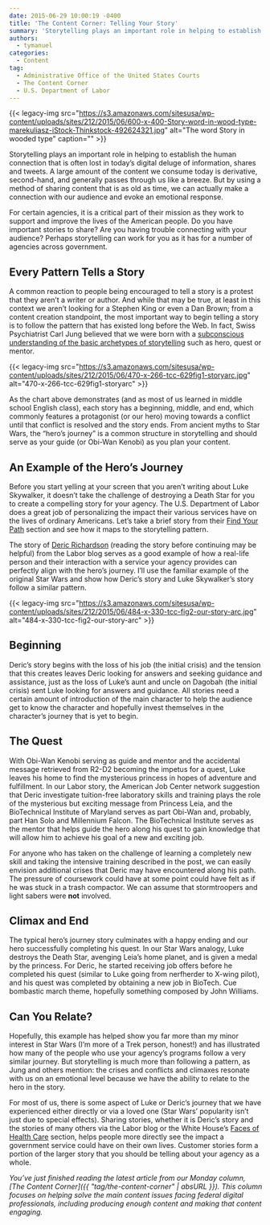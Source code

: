 ```yaml
---
date: 2015-06-29 10:00:19 -0400
title: 'The Content Corner: Telling Your Story'
summary: 'Storytelling plays an important role in helping to establish the human connection that is often lost in today&rsquo;s digital deluge of information, shares and tweets. A large amount of the content we consume today is derivative, second-hand, and generally passes through us like a breeze. But by using a method of sharing content that is as'
authors:
  - tymanuel
categories:
  - Content
tag:
  - Administrative Office of the United States Courts
  - The Content Corner
  - U.S. Department of Labor
---
```


{{< legacy-img src="https://s3.amazonaws.com/sitesusa/wp-content/uploads/sites/212/2015/06/600-x-400-Story-word-in-wood-type-marekuliasz-iStock-Thinkstock-492624321.jpg" alt="The word Story in wooded type" caption="" >}} 

Storytelling plays an important role in helping to establish the human connection that is often lost in today’s digital deluge of information, shares and tweets. A large amount of the content we consume today is derivative, second-hand, and generally passes through us like a breeze. But by using a method of sharing content that is as old as time, we can actually make a connection with our audience and evoke an emotional response.

For certain agencies, it is a critical part of their mission as they work to support and improve the lives of the American people. Do you have important stories to share? Are you having trouble connecting with your audience? Perhaps storytelling can work for you as it has for a number of agencies across government.

## Every Pattern Tells a Story

A common reaction to people being encouraged to tell a story is a protest that they aren’t a writer or author. And while that may be true, at least in this context we aren’t looking for a Stephen King or even a Dan Brown; from a content creation standpoint, the most important way to begin telling a story is to follow the pattern that has existed long before the Web. In fact, Swiss Psychiatrist Carl Jung believed that we were born with a [subconscious understanding of the basic archetypes of storytelling](http://blog.deluxis.com/post/7497255875/screenwriting-jungian-archetypes-symbolism) such as hero, quest or mentor.

{{< legacy-img src="https://s3.amazonaws.com/sitesusa/wp-content/uploads/sites/212/2015/06/470-x-266-tcc-629fig1-storyarc.jpg" alt="470-x-266-tcc-629fig1-storyarc" >}}

As the chart above demonstrates (and as most of us learned in middle school English class), each story has a beginning, middle, and end, which commonly features a protagonist (or our hero) moving towards a conflict until that conflict is resolved and the story ends. From ancient myths to Star Wars, the “hero’s journey” is a common structure in storytelling and should serve as your guide (or Obi-Wan Kenobi) as you plan your content.

## An Example of the Hero’s Journey

Before you start yelling at your screen that you aren’t writing about Luke Skywalker, it doesn’t take the challenge of destroying a Death Star for you to create a compelling story for your agency. The U.S. Department of Labor does a great job of personalizing the impact their various services have on the lives of ordinary Americans. Let’s take a brief story from their [Find Your Path](http://www.dol.gov/findyourpath/what-works.htm) section and see how it maps to the storytelling pattern.

The story of [Deric Richardson](https://blog.dol.gov/2014/07/25/a-day-in-the-life-deric/) (reading the story before continuing may be helpful) from the Labor blog serves as a good example of how a real-life person and their interaction with a service your agency provides can perfectly align with the hero’s journey. I’ll use the familiar example of the original Star Wars and show how Deric’s story and Luke Skywalker’s story follow a similar pattern.

{{< legacy-img src="https://s3.amazonaws.com/sitesusa/wp-content/uploads/sites/212/2015/06/484-x-330-tcc-fig2-our-story-arc.jpg" alt="484-x-330-tcc-fig2-our-story-arc" >}}

## **Beginning**

Deric’s story begins with the loss of his job (the initial crisis) and the tension that this creates leaves Deric looking for answers and seeking guidance and assistance, just as the loss of Luke’s aunt and uncle on Dagobah (the initial crisis) sent Luke looking for answers and guidance. All stories need a certain amount of introduction of the main character to help the audience get to know the character and hopefully invest themselves in the character’s journey that is yet to begin.

## **The Quest**

With Obi-Wan Kenobi serving as guide and mentor and the accidental message retrieved from R2-D2 becoming the impetus for a quest, Luke leaves his home to find the mysterious princess in hopes of adventure and fulfillment. In our Labor story, the American Job Center network suggestion that Deric investigate tuition-free laboratory skills and training plays the role of the mysterious but exciting message from Princess Leia, and the BioTechnical Institute of Maryland serves as part Obi-Wan and, probably, part Han Solo and Millennium Falcon. The BioTechnical Institute serves as the mentor that helps guide the hero along his quest to gain knowledge that will allow him to achieve his goal of a new and exciting job.

For anyone who has taken on the challenge of learning a completely new skill and taking the intensive training described in the post, we can easily envision additional crises that Deric may have encountered along his path. The pressure of coursework could have at some point could have felt as if he was stuck in a trash compactor. We can assume that stormtroopers and light sabers were **not** involved.

## **Climax and End**

The typical hero’s journey story culminates with a happy ending and our hero successfully completing his quest. In our Star Wars analogy, Luke destroys the Death Star, avenging Leia’s home planet, and is given a medal by the princess. For Deric, he started receiving job offers before he completed his quest (similar to Luke going from nerfherder to X-wing pilot), and his quest was completed by obtaining a new job in BioTech. Cue bombastic march theme, hopefully something composed by John Williams.

## Can You Relate?

Hopefully, this example has helped show you far more than my minor interest in Star Wars (I’m more of a Trek person, honest!) and has illustrated how many of the people who use your agency’s programs follow a very similar journey. But storytelling is much more than following a pattern, as Jung and others mention: the crises and conflicts and climaxes resonate with us on an emotional level because we have the ability to relate to the hero in the story.

For most of us, there is some aspect of Luke or Deric’s journey that we have experienced either directly or via a loved one (Star Wars’ popularity isn’t just due to special effects). Sharing stories, whether it is Deric’s story and the stories of many others via the Labor blog or the White House’s [Faces of Health Care](https://www.whitehouse.gov/health-care-in-america#faces) section, helps people more directly see the impact a government service could have on their own lives. Customer stories form a portion of the larger story that you should be telling about your agency as a whole.

_You’ve just finished reading the latest article from our Monday column, [The Content Corner]({{ "tag/the-content-corner" | absURL }}). This column focuses on helping solve the main content issues facing federal digital professionals, including producing enough content and making that content engaging._